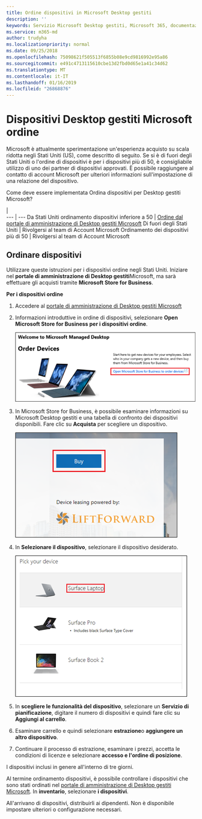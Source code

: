 ```yaml
---
title: Ordine dispositivi in Microsoft Desktop gestiti
description: ''
keywords: Servizio Microsoft Desktop gestiti, Microsoft 365, documentazione
ms.service: m365-md
author: trudyha
ms.localizationpriority: normal
ms.date: 09/25/2018
ms.openlocfilehash: 75098621f505513f6855b08e9cd9816992e95a86
ms.sourcegitcommit: e491c4713115610cbe13d2fbd0d65e1a41c34d62
ms.translationtype: MT
ms.contentlocale: it-IT
ms.lasthandoff: 01/16/2019
ms.locfileid: "26868876"
---
```

# <a name="order-microsoft-managed-desktop-devices"></a>Dispositivi Desktop gestiti Microsoft ordine

Microsoft è attualmente sperimentazione un'esperienza acquisto su scala ridotta negli Stati Uniti (US), come descritto di seguito. Se si è di fuori degli Stati Uniti o l'ordine di dispositivi è per i dispositivi più di 50, è consigliabile utilizzo di uno dei partner di dispositivi approvati. È possibile raggiungere al contatto di account Microsoft per ulteriori informazioni sull'impostazione di una relazione del dispositivo.

Come deve essere implementata Ordina dispositivi per Desktop gestiti Microsoft?

  |   
 --- | ---
Da Stati Uniti ordinamento dispositivi inferiore a 50 | [Ordine dal portale di amministrazione di Desktop gestiti Microsoft](https://aka.ms/mmdportal)
Di fuori degli Stati Uniti | Rivolgersi al team di Account Microsoft
Ordinamento dei dispositivi più di 50 | Rivolgersi al team di Account Microsoft

## <a name="order-devices"></a>Ordinare dispositivi
Utilizzare queste istruzioni per i dispositivi ordine negli Stati Uniti. Iniziare nel **portale di amministrazione di Desktop gestiti**Microsoft, ma sarà effettuare gli acquisti tramite **Microsoft Store for Business**. 

 **Per i dispositivi ordine**
 1. Accedere al [portale di amministrazione di Desktop gestiti Microsoft](https://aka.ms/mmdportal)
 2. Informazioni introduttive in ordine di dispositivi, selezionare **Open Microsoft Store for Business per i dispositivi ordine**.
 
    ![Guida introduttiva, ordinare periferiche](images/mmd-order-devices.png)
    
3. In Microsoft Store for Business, è possibile esaminare informazioni su Microsoft Desktop gestiti e una tabella di confronto dei dispositivi disponibili. Fare clic su **Acquista** per scegliere un dispositivo. 

    ![Store for Business, acquisto](images/msfb-buy.png)

4. In **Selezionare il dispositivo**, selezionare il dispositivo desiderato. 

    ![Store for Business, seleziona dispositivo](images/msfb-pick-device.png)

5. In **scegliere le funzionalità del dispositivo**, selezionare un **Servizio di pianificazione**, digitare il numero di dispositivi e quindi fare clic su **Aggiungi al carrello**.

6. Esaminare carrello e quindi selezionare **estrazione**o **aggiungere un altro dispositivo**. 

7. Continuare il processo di estrazione, esaminare i prezzi, accetta le condizioni di licenze e selezionare **accesso e l'ordine di posizione**. 

I dispositivi inclusi in genere all'interno di tre giorni. 

Al termine ordinamento dispositivi, è possibile controllare i dispositivi che sono stati ordinati nel [portale di amministrazione di Desktop gestiti Microsoft](https://aka.ms/mmdportal). In **inventario**, selezionare **i dispositivi**. 

All'arrivano di dispositivi, distribuirli ai dipendenti. Non è disponibile impostare ulteriori o configurazione necessari. 

